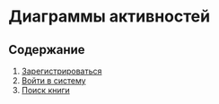 # Диаграммы активностей
## Содержание
1. [Зарегистрироваться](#signup)
2. [Войти в систему](#signin)
3. [Поиск книги](#search)

